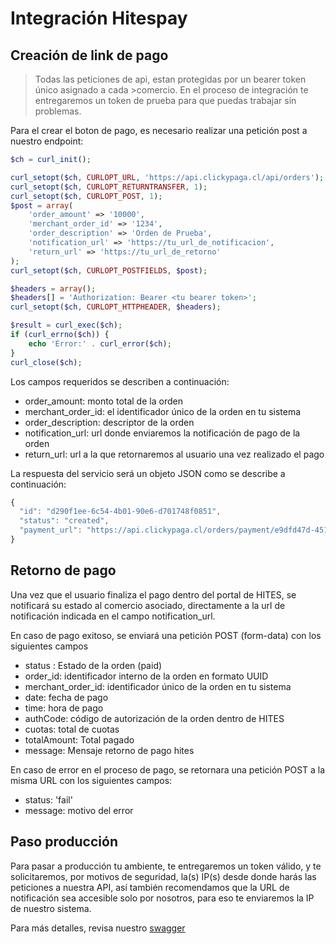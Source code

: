# Integración Hitespay

## Creación de link de pago

>Todas las peticiones de api, estan protegidas por un bearer token único asignado a cada >comercio.
>En el proceso de integración te entregaremos un token de prueba para que puedas trabajar sin problemas.

Para el crear el boton de pago, es necesario realizar una petición post a nuestro endpoint:

```php
$ch = curl_init();

curl_setopt($ch, CURLOPT_URL, 'https://api.clickypaga.cl/api/orders');
curl_setopt($ch, CURLOPT_RETURNTRANSFER, 1);
curl_setopt($ch, CURLOPT_POST, 1);
$post = array(
    'order_amount' => '10000',
    'merchant_order_id' => '1234',
    'order_description' => 'Orden de Prueba',
    'notification_url' => 'https://tu_url_de_notificacion',
    'return_url' => 'https://tu_url_de_retorno'
);
curl_setopt($ch, CURLOPT_POSTFIELDS, $post);

$headers = array();
$headers[] = 'Authorization: Bearer <tu bearer token>';
curl_setopt($ch, CURLOPT_HTTPHEADER, $headers);

$result = curl_exec($ch);
if (curl_errno($ch)) {
    echo 'Error:' . curl_error($ch);
}
curl_close($ch);
```

Los campos requeridos se describen a continuación:
* order_amount: monto total de la orden
* merchant_order_id: el identificador único de la orden en tu sistema
* order_description: descriptor de la orden
* notification_url: url donde enviaremos la notificación de pago de la orden
* return_url: url a la que retornaremos al usuario una vez realizado el pago

La respuesta del servicio será un objeto JSON como se describe a continuación:
```javascript
{
  "id": "d290f1ee-6c54-4b01-90e6-d701748f0851",
  "status": "created",
  "payment_url": "https://api.clickypaga.cl/orders/payment/e9dfd47d-451f-4fdb-a49b-b65c7e0eba1e"
}
```


## Retorno de pago

Una vez que el usuario finaliza el pago dentro del portal de HITES, se notificará su estado al comercio asociado, directamente a la url de notificación indicada en el campo notification_url.

En caso de pago exitoso, se enviará una petición POST (form-data) con los siguientes campos

- status : Estado de la orden (paid)
- order_id: identificador interno de la orden en formato UUID
- merchant_order_id: identificador único de la orden en tu sistema
- date: fecha de pago 
- time: hora de pago
- authCode: código de autorización de la orden dentro de HITES
- cuotas: total de cuotas
- totalAmount: Total pagado
- message: Mensaje retorno de pago hites

En caso de error en el proceso de pago, se retornara una petición POST a la misma URL con los siguientes campos:
- status: 'fail'
- message: motivo del error

## Paso producción
Para pasar a producción tu ambiente, te entregaremos un token válido, y te solicitaremos, por motivos de seguridad, la(s) IP(s) desde donde harás las peticiones a nuestra API, así también recomendamos que la URL de notificación sea accesible solo por nosotros, para eso te enviaremos la IP de nuestro sistema.



Para más detalles, revisa nuestro [swagger](https://app.swaggerhub.com/apis-docs/ccontrerasleiva/clickypaga/1.0.0)
